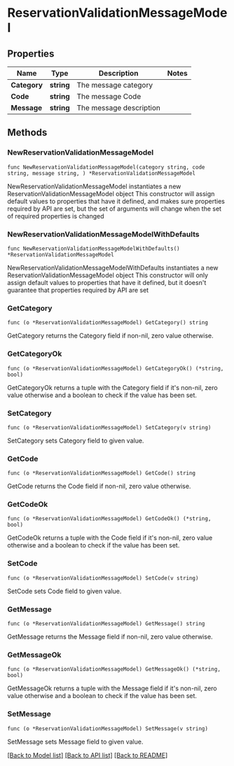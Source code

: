 # ReservationValidationMessageModel

## Properties

Name | Type | Description | Notes
------------ | ------------- | ------------- | -------------
**Category** | **string** | The message category | 
**Code** | **string** | The message Code | 
**Message** | **string** | The message description | 

## Methods

### NewReservationValidationMessageModel

`func NewReservationValidationMessageModel(category string, code string, message string, ) *ReservationValidationMessageModel`

NewReservationValidationMessageModel instantiates a new ReservationValidationMessageModel object
This constructor will assign default values to properties that have it defined,
and makes sure properties required by API are set, but the set of arguments
will change when the set of required properties is changed

### NewReservationValidationMessageModelWithDefaults

`func NewReservationValidationMessageModelWithDefaults() *ReservationValidationMessageModel`

NewReservationValidationMessageModelWithDefaults instantiates a new ReservationValidationMessageModel object
This constructor will only assign default values to properties that have it defined,
but it doesn't guarantee that properties required by API are set

### GetCategory

`func (o *ReservationValidationMessageModel) GetCategory() string`

GetCategory returns the Category field if non-nil, zero value otherwise.

### GetCategoryOk

`func (o *ReservationValidationMessageModel) GetCategoryOk() (*string, bool)`

GetCategoryOk returns a tuple with the Category field if it's non-nil, zero value otherwise
and a boolean to check if the value has been set.

### SetCategory

`func (o *ReservationValidationMessageModel) SetCategory(v string)`

SetCategory sets Category field to given value.


### GetCode

`func (o *ReservationValidationMessageModel) GetCode() string`

GetCode returns the Code field if non-nil, zero value otherwise.

### GetCodeOk

`func (o *ReservationValidationMessageModel) GetCodeOk() (*string, bool)`

GetCodeOk returns a tuple with the Code field if it's non-nil, zero value otherwise
and a boolean to check if the value has been set.

### SetCode

`func (o *ReservationValidationMessageModel) SetCode(v string)`

SetCode sets Code field to given value.


### GetMessage

`func (o *ReservationValidationMessageModel) GetMessage() string`

GetMessage returns the Message field if non-nil, zero value otherwise.

### GetMessageOk

`func (o *ReservationValidationMessageModel) GetMessageOk() (*string, bool)`

GetMessageOk returns a tuple with the Message field if it's non-nil, zero value otherwise
and a boolean to check if the value has been set.

### SetMessage

`func (o *ReservationValidationMessageModel) SetMessage(v string)`

SetMessage sets Message field to given value.



[[Back to Model list]](../README.md#documentation-for-models) [[Back to API list]](../README.md#documentation-for-api-endpoints) [[Back to README]](../README.md)


